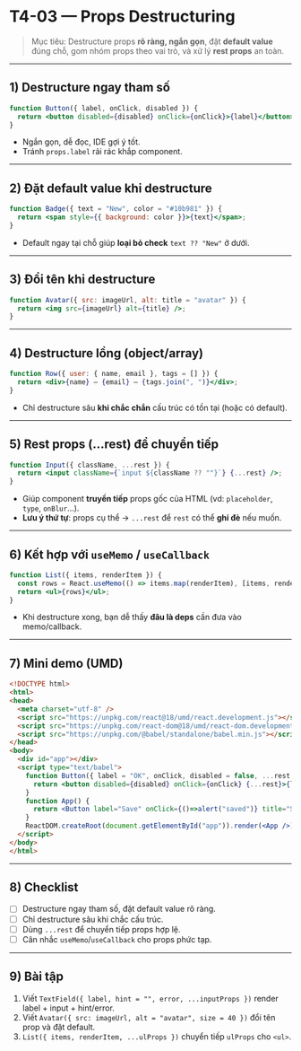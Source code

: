 # T4-03 — Props Destructuring

> Mục tiêu: Destructure props **rõ ràng, ngắn gọn**, đặt **default value** đúng chỗ, gom nhóm props theo vai trò, và xử lý **rest props** an toàn.

---

## 1) Destructure ngay tham số
```jsx
function Button({ label, onClick, disabled }) {
  return <button disabled={disabled} onClick={onClick}>{label}</button>;
}
```
- Ngắn gọn, dễ đọc, IDE gợi ý tốt.
- Tránh `props.label` rải rác khắp component.

---

## 2) Đặt default value khi destructure
```jsx
function Badge({ text = "New", color = "#10b981" }) {
  return <span style={{ background: color }}>{text}</span>;
}
```
- Default ngay tại chỗ giúp **loại bỏ check** `text ?? "New"` ở dưới.

---

## 3) Đổi tên khi destructure
```jsx
function Avatar({ src: imageUrl, alt: title = "avatar" }) {
  return <img src={imageUrl} alt={title} />;
}
```

---

## 4) Destructure lồng (object/array)
```jsx
function Row({ user: { name, email }, tags = [] }) {
  return <div>{name} — {email} — {tags.join(", ")}</div>;
}
```
- Chỉ destructure sâu **khi chắc chắn** cấu trúc có tồn tại (hoặc có default).

---

## 5) Rest props (…rest) để chuyển tiếp
```jsx
function Input({ className, ...rest }) {
  return <input className={`input ${className ?? ""}`} {...rest} />;
}
```
- Giúp component **truyền tiếp** props gốc của HTML (vd: `placeholder`, `type`, `onBlur`…).
- **Lưu ý thứ tự**: props cụ thể → `...rest` để `rest` có thể **ghi đè** nếu muốn.

---

## 6) Kết hợp với `useMemo` / `useCallback`
```jsx
function List({ items, renderItem }) {
  const rows = React.useMemo(() => items.map(renderItem), [items, renderItem]);
  return <ul>{rows}</ul>;
}
```
- Khi destructure xong, bạn dễ thấy **đâu là deps** cần đưa vào memo/callback.

---

## 7) Mini demo (UMD)
```html
<!DOCTYPE html>
<html>
<head>
  <meta charset="utf-8" />
  <script src="https://unpkg.com/react@18/umd/react.development.js"></script>
  <script src="https://unpkg.com/react-dom@18/umd/react-dom.development.js"></script>
  <script src="https://unpkg.com/@babel/standalone/babel.min.js"></script>
</head>
<body>
  <div id="app"></div>
  <script type="text/babel">
    function Button({ label = "OK", onClick, disabled = false, ...rest }) {
      return <button disabled={disabled} onClick={onClick} {...rest}>{label}</button>;
    }
    function App() {
      return <Button label="Save" onClick={()=>alert("saved")} title="Save file" />;
    }
    ReactDOM.createRoot(document.getElementById("app")).render(<App />);
  </script>
</body>
</html>
```

---

## 8) Checklist
- [ ] Destructure ngay tham số, đặt default value rõ ràng.
- [ ] Chỉ destructure sâu khi chắc cấu trúc.
- [ ] Dùng `...rest` để chuyển tiếp props hợp lệ.
- [ ] Cân nhắc `useMemo`/`useCallback` cho props phức tạp.

---

## 9) Bài tập
1. Viết `TextField({ label, hint = "", error, ...inputProps })` render label + input + hint/error.
2. Viết `Avatar({ src: imageUrl, alt = "avatar", size = 40 })` đổi tên prop và đặt default.
3. `List({ items, renderItem, ...ulProps })` chuyển tiếp `ulProps` cho `<ul>`.
